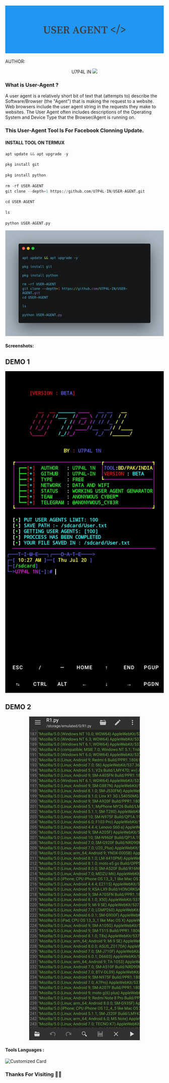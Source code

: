 <p align="center"><img src="https://github.com/U7P4L-IN/USER-AGENT/blob/main/image/USER_AGENT____.png">



AUTHOR:
<p align="center">
U7P4L IN <img src="https://emojis.slackmojis.com/emojis/images/1588315024/8823/hyperkitty.gif" width="35px"></i></b></h2> 

</br>
<p align="center">

### What is User-Agent ?

A user agent is a relatively short bit of text that (attempts to) describe the Software/Browser (the "Agent") that is making the request to a website. Web browsers include the user agent string in the requests they make to websites. The User Agent often includes descriptions of the Operating System and Device Type that the Browser/Agent is running on.

### This User-Agent Tool Is For Facebook Clonning Update.
</p>
  
#### INSTALL TOOL ON TERMUX
```python
apt update && apt upgrade -y

pkg install git

pkg install python

rm -rf USER-AGENT
git clone --depth=1 https://github.com/U7P4L-IN/USER-AGENT.git

cd USER-AGENT

ls

python USER-AGENT.py

```
<p align="center"><img src="https://github.com/U7P4L-IN/USER-AGENT/blob/main/image/carbon.png">


#### Screenshots:
## DEMO 1
<p align="center"><img src="https://github.com/U7P4L-IN/USER-AGENT/blob/main/image/Screenshot_2023-07-20-10-28-03-623_com.termux-01.jpeg">

## DEMO 2
<p align="center"><img src="https://github.com/U7P4L-IN/USER-AGENT/blob/main/image/IMG_20230720_104455.jpg">

#### Tools Languages :

![Customized Card](https://github-readme-stats.vercel.app/api/pin?username=U7P4L-IN&repo=User_Agents&title_color=fff&icon_color=f9f9f9&text_color=9f9f9f&bg_color=151515)

### Thanks For Visiting 🧡🧡
